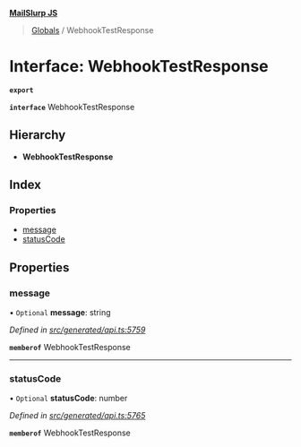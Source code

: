 **[MailSlurp JS](../README.md)**

> [Globals](../README.md) / WebhookTestResponse

# Interface: WebhookTestResponse

**`export`** 

**`interface`** WebhookTestResponse

## Hierarchy

* **WebhookTestResponse**

## Index

### Properties

* [message](webhooktestresponse.md#message)
* [statusCode](webhooktestresponse.md#statuscode)

## Properties

### message

• `Optional` **message**: string

*Defined in [src/generated/api.ts:5759](https://github.com/mailslurp/mailslurp-client/blob/05090ce/src/generated/api.ts#L5759)*

**`memberof`** WebhookTestResponse

___

### statusCode

• `Optional` **statusCode**: number

*Defined in [src/generated/api.ts:5765](https://github.com/mailslurp/mailslurp-client/blob/05090ce/src/generated/api.ts#L5765)*

**`memberof`** WebhookTestResponse
